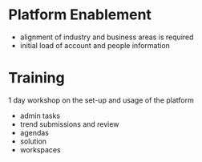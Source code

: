 # Platform Enablement

- alignment of industry and business areas is required
- initial load of account and people information

# Training

1 day workshop on the set-up and usage of the platform
- admin tasks
- trend submissions and review
- agendas 
- solution 
- workspaces

